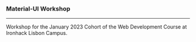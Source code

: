 ### Material-UI Workshop
___

Workshop for the January 2023 Cohort of the Web Development Course at Ironhack Lisbon Campus.


